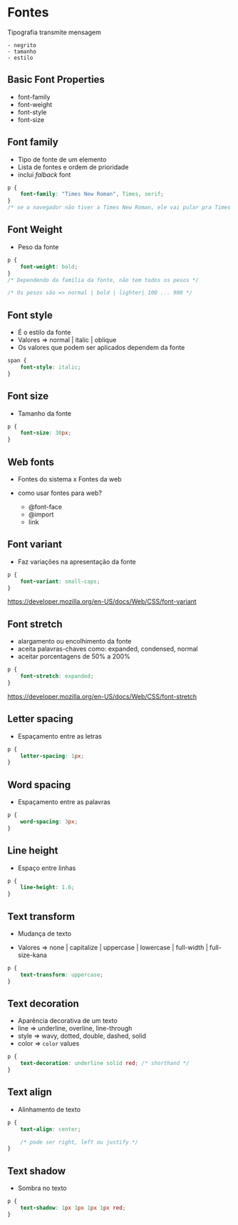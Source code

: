 # Fontes

Tipografia transmite mensagem 

    - negrito
    - tamanho
    - estilo

## Basic Font Properties

* font-family
* font-weight 
* font-style
* font-size

## Font family

* Tipo de fonte de um elemento 
* Lista de fontes e ordem de prioridade
* inclui *falback* font

```css
p {
    font-family: "Times New Roman", Times, serif;
}
/* se o navegador não tiver a Times New Roman, ele vai pular pra Times e assim ocorre para o serif. */
```

## Font Weight

* Peso da fonte

```css
p {
    font-weight: bold;
}
/* Dependendo da família da fonte, não tem todos os pesos */

/* Os pesos são => normal | bold | lighter| 100 ... 900 */
```

## Font style 

* É o estilo da fonte 
* Valores => normal | italic | oblique
* Os valores que podem ser aplicados dependem da fonte

```css
span {
    font-style: italic;
}
```

## Font size

* Tamanho da fonte

```css
p {
    font-size: 30px;
}
```

## Web fonts

- Fontes do sistema x Fontes da web
- como usar fontes para web? 

    * @font-face
    * @import 
    * link

## Font variant

* Faz variações na apresentação da fonte 

```css 
p {
    font-variant: small-caps;
}
```
https://developer.mozilla.org/en-US/docs/Web/CSS/font-variant

## Font stretch

* alargamento ou encolhimento da fonte
* aceita palavras-chaves como: expanded, condensed, normal
* aceitar porcentagens de 50% a 200%

```css
p {
    font-stretch: expanded;
}
```
https://developer.mozilla.org/en-US/docs/Web/CSS/font-stretch

## Letter spacing 

* Espaçamento entre as letras 

```css
p {
    letter-spacing: 1px;
}
```

## Word spacing

* Espaçamento entre as palavras

```css
p {
    word-spacing: 3px;
}
```

## Line height

* Espaço entre linhas

```css 
p {
    line-height: 1.6;
}
```

## Text transform 

* Mudança de texto

* Valores => none | capitalize | uppercase | lowercase | full-width | full-size-kana

```css 
p {
    text-transform: uppercase;
}
```

## Text decoration 

* Aparência decorativa de um texto 
* line => underline, overline, line-through
* style => wavy, dotted, double, dashed, solid
* color => `color` values

```css
p {
    text-decoration: underline solid red; /* shorthand */
}
```

## Text align 

* Alinhamento de texto 

```css
p { 
    text-align: center;

    /* pode ser right, left ou justify */
}
```

## Text shadow

* Sombra no texto

```css
p {
    text-shadow: 1px 1px 1px 1px red;
}
```

